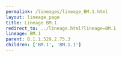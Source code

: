 ```yaml
---
permalink: /lineages/lineage_BM.1.html
layout: lineage_page
title: Lineage BM.1
redirect_to: ../lineage.html?lineage=BM.1
lineage: BM.1
parent: B.1.1.529.2.75.3
children: ['BM.1', 'BM.1.1']
---
```

